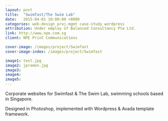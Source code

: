```yaml
---
layout: post
title:  "Swimfast/The Swim Lab"
date:   2015-04-01 10:00:00 +0800
categories: web-design proj-mgmt case-study wordpress
attribution: Under employ of Balanced Consultancy Pte Ltd.
link: http://www.npe.com.sg
client: NPE Print Communications

cover-image: /images/project/Swimfast
cover-image-index: /images/project/Swimfast

image1: test.jpg
image2: jpramen.jpg
image3:
image4:
image5:
---
```


<!-- 
This is a header 1
==================

This is a header 2
------------------

> This is a blockquote

* This
  + is
    - an
  + unordered
- list

1. This
2. is
3. an
4. ordered
5. list -->

Corporate websites for Swimfast & The Swim Lab, swimming schools based in Singapore.

Designed in Photoshop, implemented with Wordpress & Avada template framework.